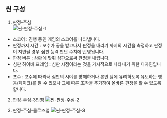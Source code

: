 ## 씬 구성
1. 판정-주심  
![씬-판정-주심-1](https://github.com/hojin-kr/Design-Book/blob/master/Baseball-Referee/img/%EC%94%AC-%ED%8C%90%EC%A0%95-%EC%A3%BC%EC%8B%AC-1.jpg?raw=true)
  - 스코어 : 진행 중인 게임의 스코어를 나타냅니다.
  - 판정까지 시간 : 포수가 공을 받고나서 판정을 내리기 까지의 시간을 측정하고 판정이 지연될 경우 심판 능력 판단 수치에 반영됩니다.
  - 판정 버튼 : 상황에 맞춰 심판으로써 판정을 내립니다.
  - 심판 하이바 프레임 : 심판 시점이라는 것을 가시적으로 나타내기 위한 디자인입니다.
  - 포수 : 포수에 따라서 심판의 시야를 방해하거나 본인 팀에 유리하도록 유도하는 행동(페이크)를 칠 수 있으나 그에 따른 조작을 추가하여 올바른 판정을 할 수 있도록합니다.

2. 판정-주심-3인칭
![씬-판정-주심-2](https://github.com/hojin-kr/Design-Book/blob/master/Baseball-Referee/img/%EC%94%AC-%ED%8C%90%EC%A0%95-%EC%A3%BC%EC%8B%AC-2.jpg?raw=true)

3. 판정-주심-클로즈업
![씬-판정-주심-3](https://github.com/hojin-kr/Design-Book/blob/master/Baseball-Referee/img/%EC%94%AC-%ED%8C%90%EC%A0%95-%EC%A3%BC%EC%8B%AC-3.jpg?raw=true)
